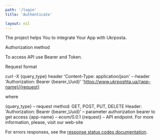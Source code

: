 ```yaml
---
path: '/login'
title: 'Authenticate'

layout: nil
---
```


The project helps You to integrate Your App with Ukrposta.

Authorization method

To access API use Bearer and Token.

Request format

curl -X {query_type} header 'Content-Type: application/json' --header 'Authorization: Bearer {bearer_Uuid}' 'https://www.ukrposhta.ua/{app-name}/{request}

where

{query_type} – request method: GET, POST, PUT, DELETE
Header: 'Authorization: Bearer {bearer_Uuid}' – parameter authorization bearer to get access
{app-name} – ecom/0.0.1
{request} – API endpoint.
For more information, please, visit our web-site

For errors responses, see the [response status codes documentation](#response-status-codes).
